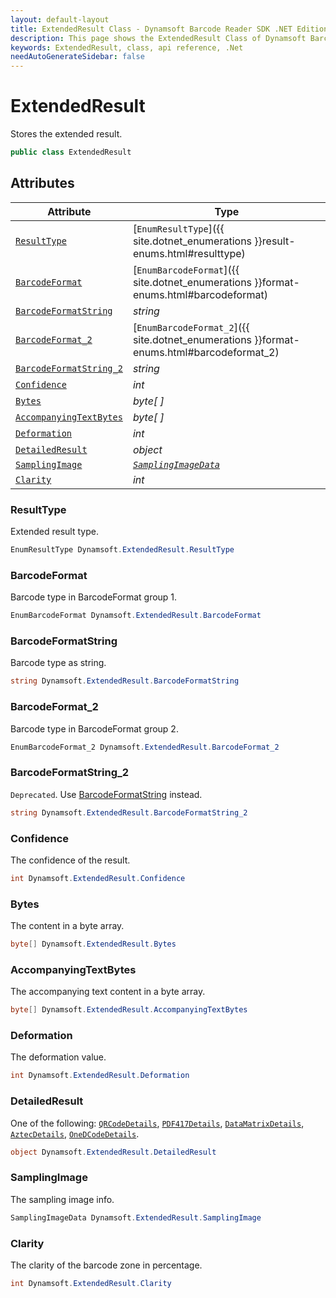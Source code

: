 ```yaml
---
layout: default-layout
title: ExtendedResult Class - Dynamsoft Barcode Reader SDK .NET Edition API Reference
description: This page shows the ExtendedResult Class of Dynamsoft Barcode Reader SDK .NET Edition.
keywords: ExtendedResult, class, api reference, .Net
needAutoGenerateSidebar: false
---
```



# ExtendedResult
Stores the extended result. 

```csharp
public class ExtendedResult
```  


## Attributes
  
| Attribute | Type |
|---------- | ---- |
| [`ResultType`](#resulttype) | [`EnumResultType`]({{ site.dotnet_enumerations }}result-enums.html#resulttype) |
| [`BarcodeFormat`](#barcodeformat) | [`EnumBarcodeFormat`]({{ site.dotnet_enumerations }}format-enums.html#barcodeformat) |
| [`BarcodeFormatString`](#barcodeformatstring) | *string* |
| [`BarcodeFormat_2`](#barcodeformat_2) | [`EnumBarcodeFormat_2`]({{ site.dotnet_enumerations }}format-enums.html#barcodeformat_2) |
| [`BarcodeFormatString_2`](#barcodeformatstring_2) | *string* | 
| [`Confidence`](#confidence) | *int* | 
| [`Bytes`](#bytes) | *byte[ ]* | 
| [`AccompanyingTextBytes`](#accompanyingtextbytes) | *byte[ ]* | 
| [`Deformation`](#deformation) | *int* | 
| [`DetailedResult`](#detailedresult) | *object* |
| [`SamplingImage`](#samplingimage) | *[`SamplingImageData`](SamplingImageData.md)* |
| [`Clarity`](#clarity) | *int* | 

### ResultType
Extended result type. 

```csharp
EnumResultType Dynamsoft.ExtendedResult.ResultType
```

### BarcodeFormat
Barcode type in BarcodeFormat group 1. 

```csharp
EnumBarcodeFormat Dynamsoft.ExtendedResult.BarcodeFormat
```

### BarcodeFormatString

Barcode type as string.

```csharp
string Dynamsoft.ExtendedResult.BarcodeFormatString
```

### BarcodeFormat_2
Barcode type in BarcodeFormat group 2.

```csharp
EnumBarcodeFormat_2 Dynamsoft.ExtendedResult.BarcodeFormat_2
```
 
### BarcodeFormatString_2

`Deprecated`. Use [BarcodeFormatString](#barcodeformatstring) instead.

```csharp
string Dynamsoft.ExtendedResult.BarcodeFormatString_2
```

### Confidence
The confidence of the result.

```csharp
int Dynamsoft.ExtendedResult.Confidence
```

### Bytes
The content in a byte array.

```csharp
byte[] Dynamsoft.ExtendedResult.Bytes
```

### AccompanyingTextBytes
The accompanying text content in a byte array.

```csharp
byte[] Dynamsoft.ExtendedResult.AccompanyingTextBytes
```

### Deformation
The deformation value.

```csharp
int Dynamsoft.ExtendedResult.Deformation
```

### DetailedResult
One of the following: [`QRCodeDetails`](QRCodeDetails.md), [`PDF417Details`](PDF417Details.md), [`DataMatrixDetails`](DataMatrixDetails.md), [`AztecDetails`](AztecDetails.md), [`OneDCodeDetails`](OneDCodeDetails.md).

```csharp
object Dynamsoft.ExtendedResult.DetailedResult
```

### SamplingImage
The sampling image info.

```csharp
SamplingImageData Dynamsoft.ExtendedResult.SamplingImage
```
 
### Clarity
The clarity of the barcode zone in percentage.

```csharp
int Dynamsoft.ExtendedResult.Clarity
```
